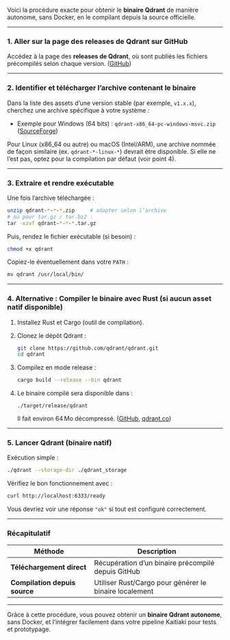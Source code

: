 Voici la procédure exacte pour obtenir le **binaire Qdrant** de manière autonome, sans Docker, en le compilant depuis la source officielle.

---

### 1. Aller sur la page des releases de Qdrant sur GitHub

Accédez à la page des **releases de Qdrant**, où sont publiés les fichiers précompilés selon chaque version.
([GitHub][1])

---

### 2. Identifier et télécharger l’archive contenant le binaire

Dans la liste des assets d’une version stable (par exemple, `v1.x.x`), cherchez une archive spécifique à votre système :

* Exemple pour Windows (64 bits) : `qdrant-x86_64-pc-windows-msvc.zip`
  ([SourceForge][2])

Pour Linux (x86\_64 ou autre) ou macOS (Intel/ARM), une archive nommée de façon similaire (ex. `qdrant-*-linux-*`) devrait être disponible. Si elle ne l’est pas, optez pour la compilation par défaut (voir point 4).

---

### 3. Extraire et rendre exécutable

Une fois l’archive téléchargée :

```bash
unzip qdrant-*-*-*.zip     # adapter selon l’archive
# ou pour tar.gz / tar.bz2 :
tar -xzvf qdrant-*-*-*.tar.gz
```

Puis, rendez le fichier exécutable (si besoin) :

```bash
chmod +x qdrant
```

Copiez-le éventuellement dans votre `PATH` :

```bash
mv qdrant /usr/local/bin/
```

---

### 4. Alternative : Compiler le binaire avec Rust (si aucun asset natif disponible)

1. Installez Rust et Cargo (outil de compilation).

2. Clonez le dépôt Qdrant :

   ```bash
   git clone https://github.com/qdrant/qdrant.git
   cd qdrant
   ```

3. Compilez en mode release :

   ```bash
   cargo build --release --bin qdrant
   ```

4. Le binaire compilé sera disponible dans :

   ```
   ./target/release/qdrant
   ```

   Il fait environ 64 Mo décompressé.
   ([GitHub][3], [qdrant.co][4])

---

### 5. Lancer Qdrant (binaire natif)

Exécution simple :

```bash
./qdrant --storage-dir ./qdrant_storage
```

Vérifiez le bon fonctionnement avec :

```bash
curl http://localhost:6333/ready
```

Vous devriez voir une réponse `"ok"` si tout est configuré correctement.

---

### Récapitulatif

| Méthode                       | Description                                            |
| ----------------------------- | ------------------------------------------------------ |
| **Téléchargement direct**     | Récupération d’un binaire précompilé depuis GitHub     |
| **Compilation depuis source** | Utiliser Rust/Cargo pour générer le binaire localement |

---

Grâce à cette procédure, vous pouvez obtenir un **binaire Qdrant autonome**, sans Docker, et l’intégrer facilement dans votre pipeline Kaitiaki pour tests et prototypage.

[1]: https://github.com/qdrant/qdrant/releases?utm_source=chatgpt.com "Releases · qdrant/qdrant · GitHub"
[2]: https://sourceforge.net/projects/qdrant.mirror/files/v1.13.6/qdrant-x86_64-pc-windows-msvc.zip/download?utm_source=chatgpt.com "Download qdrant-x86_64-pc-windows-msvc.zip (Qdrant)"
[3]: https://github.com/qdrant/qdrant/issues/3920?utm_source=chatgpt.com "[Help] Regarding binary size of Qdrant Service · Issue #3920 · qdrant/qdrant · GitHub"
[4]: https://qdrant.co/documentation/guides/installation/?utm_source=chatgpt.com "Installation - Qdrant"
